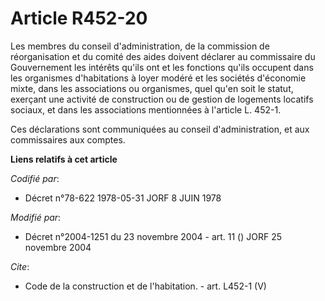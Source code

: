 # Article R452-20

Les membres du conseil d'administration, de la commission de réorganisation et du comité des aides doivent déclarer au
commissaire du Gouvernement les intérêts qu'ils ont et les fonctions qu'ils occupent dans les organismes d'habitations à
loyer modéré et les sociétés d'économie mixte, dans les associations ou organismes, quel qu'en soit le statut, exerçant une
activité de construction ou de gestion de logements locatifs sociaux, et dans les associations mentionnées à l'article L.
452-1.

Ces déclarations sont communiquées au conseil d'administration, et aux commissaires aux comptes.

**Liens relatifs à cet article**

_Codifié par_:

  - Décret n°78-622 1978-05-31 JORF 8 JUIN 1978

_Modifié par_:

  - Décret n°2004-1251 du 23 novembre 2004 - art. 11 () JORF 25 novembre 2004

_Cite_:

  - Code de la construction et de l'habitation. - art. L452-1 (V)
